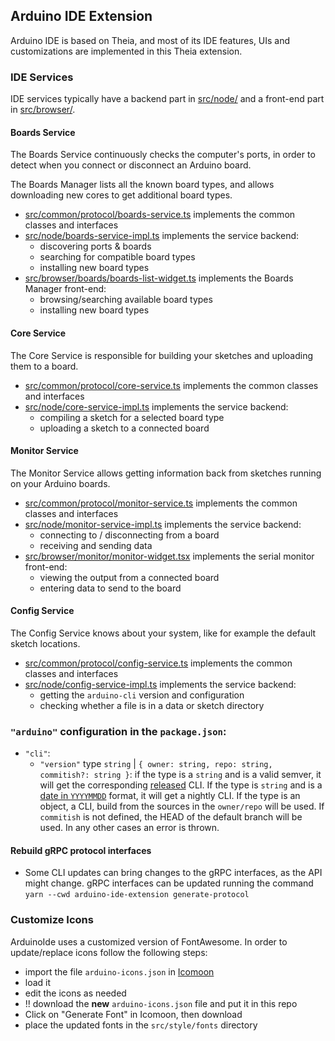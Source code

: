 ## Arduino IDE Extension

Arduino IDE is based on Theia, and most of its IDE features, UIs and customizations are implemented in this Theia extension.

### IDE Services

IDE services typically have a backend part in [src/node/](./src/node/) and a front-end part in [src/browser/](./src/browser/).

#### Boards Service

The Boards Service continuously checks the computer's ports, in order to detect when you connect or disconnect an Arduino board.

The Boards Manager lists all the known board types, and allows downloading new cores to get additional board types.

- [src/common/protocol/boards-service.ts](./src/common/protocol/boards-service.ts) implements the common classes and interfaces
- [src/node/boards-service-impl.ts](./src/node/boards-service-impl.ts) implements the service backend:
  - discovering ports & boards
  - searching for compatible board types
  - installing new board types
- [src/browser/boards/boards-list-widget.ts](./src/browser/boards/boards-service-client-impl.ts) implements the Boards Manager front-end:
  - browsing/searching available board types
  - installing new board types

#### Core Service

The Core Service is responsible for building your sketches and uploading them to a board.

- [src/common/protocol/core-service.ts](./src/common/protocol/core-service.ts) implements the common classes and interfaces
- [src/node/core-service-impl.ts](./src/node/core-service-impl.ts) implements the service backend:
  - compiling a sketch for a selected board type
  - uploading a sketch to a connected board

#### Monitor Service

The Monitor Service allows getting information back from sketches running on your Arduino boards.

- [src/common/protocol/monitor-service.ts](./src/common/protocol/monitor-service.ts) implements the common classes and interfaces
- [src/node/monitor-service-impl.ts](./src/node/monitor-service-impl.ts) implements the service backend:
  - connecting to / disconnecting from a board
  - receiving and sending data
- [src/browser/monitor/monitor-widget.tsx](./src/browser/monitor/monitor-widget.tsx) implements the serial monitor front-end:
  - viewing the output from a connected board
  - entering data to send to the board

#### Config Service

The Config Service knows about your system, like for example the default sketch locations.

- [src/common/protocol/config-service.ts](./src/common/protocol/config-service.ts) implements the common classes and interfaces
- [src/node/config-service-impl.ts](./src/node/config-service-impl.ts) implements the service backend:
  - getting the `arduino-cli` version and configuration
  - checking whether a file is in a data or sketch directory

### `"arduino"` configuration in the `package.json`:
 - `"cli"`:
   - `"version"` type `string` | `{ owner: string, repo: string, commitish?: string }`: if the type is a `string` and is a valid semver, it will get the corresponding [released](https://github.com/arduino/arduino-cli/releases) CLI. If the type is `string` and is a [date in `YYYYMMDD`](https://arduino.github.io/arduino-cli/latest/installation/#nightly-builds) format, it will get a nightly CLI. If the type is an object, a CLI, build from the sources in the `owner/repo` will be used. If `commitish` is not defined, the HEAD of the default branch will be used. In any other cases an error is thrown.

#### Rebuild gRPC protocol interfaces
  - Some CLI updates can bring changes to the gRPC interfaces, as the API might change. gRPC interfaces can be updated running the command
    `yarn --cwd arduino-ide-extension generate-protocol`

### Customize Icons
ArduinoIde uses a customized version of FontAwesome.
In order to update/replace icons follow the following steps:
  - import the file `arduino-icons.json` in [Icomoon](https://icomoon.io/app/#/projects)
  - load it
  - edit the icons as needed
  - !! download the **new** `arduino-icons.json` file and put it in this repo
  - Click on "Generate Font" in Icomoon, then download
  - place the updated fonts in the `src/style/fonts` directory
